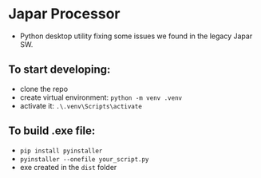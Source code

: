 # Japar Processor

- Python desktop utility fixing some issues we found in the legacy Japar SW.

## To start developing:

- clone the repo
- create virtual environment: `python -m venv .venv `
- activate it: `.\.venv\Scripts\activate`


## To build .exe file:

- `pip install pyinstaller`
- `pyinstaller --onefile your_script.py`
- exe created in the `dist` folder
